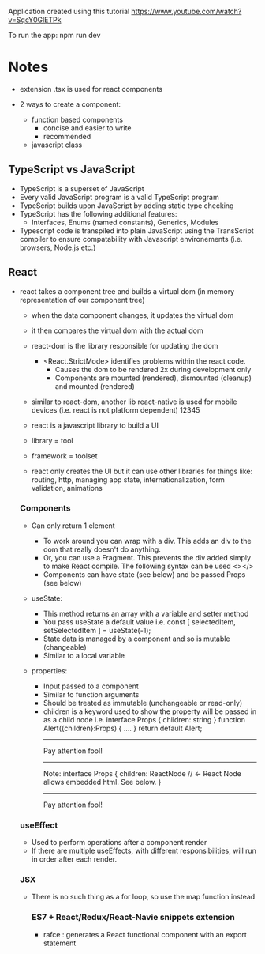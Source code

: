 Application created using this tutorial https://www.youtube.com/watch?v=SqcY0GlETPk

To run the app:
npm run dev

# Notes

- extension .tsx is used for react components
- 2 ways to create a component:

  - function based components
    - concise and easier to write
    - recommended
  - javascript class

## TypeScript vs JavaScript

- TypeScript is a superset of JavaScript
- Every valid JavaScript program is a valid TypeScript program
- TypeScript builds upon JavaScript by adding static type checking
- TypeScript has the following additional features:
  - Interfaces, Enums (named constants), Generics, Modules
- Typescript code is transpiled into plain JavaScript using the TransScript compiler to ensure compatability with Javascript environements (i.e. browsers, Node.js etc.)

## React

- react takes a component tree and builds a virtual dom (in memory representation of our component tree)

  - when the data component changes, it updates the virtual dom
  - it then compares the virtual dom with the actual dom
  - react-dom is the library responsible for updating the dom
    - <React.StrictMode> identifies problems within the react code.
      - Causes the dom to be rendered 2x during development only
      - Components are mounted (rendered), dismounted (cleanup) and mounted (rendered)
  - similar to react-dom, another lib react-native is used for mobile devices (i.e. react is not platform dependent)
    12345

  - react is a javascript library to build a UI
  - library = tool
  - framework = toolset
  - react only creates the UI but it can use other libraries for things like: routing, http, managing app state, internationalization, form validation, animations

  ### Components

  - Can only return 1 element
    - To work around you can wrap with a div. This adds an div to the dom that really doesn't do anything.
    - Or, you can use a Fragment. This prevents the div added simply to make React compile. The following syntax can be used <></>
    - Components can have state (see below) and be passed Props (see below)
  - useState:
    - This method returns an array with a variable and setter method
    - You pass useState a default value
      i.e. const [ selectedItem, setSelectedItem ] = useState(-1);
    - State data is managed by a component and so is mutable (changeable)
    - Similar to a local variable
  - properties:

    - Input passed to a component
    - Similar to function arguments
    - Should be treated as immutable (unchangeable or read-only)
    - children is a keyword used to show the property will be passed in as a child node
      i.e. interface Props {
      children: string
      }
      function Alert({children}:Props) {
      ....
      }
      return default Alert;
      ***
      <Alert>Pay attention fool!</Alert>
      ***
      Note:
      interface Props {
      children: ReactNode // <- React Node allows embedded html. See below.
      }
      ***
      <Alert>Pay attention <span>fool</span>!</Alert>

  ### useEffect

  - Used to perform operations after a component render
  - If there are multiple useEffects, with different responsibilities, will run in order after each render.

  ### JSX

  - There is no such thing as a for loop, so use the map function instead

    ### ES7 + React/Redux/React-Navie snippets extension

    - rafce : generates a React functional component with an export statement

